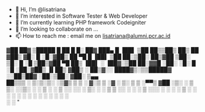- 👋 Hi, I’m @lisatriana
- 👀 I’m interested in Software Tester & Web Developer
- 🌱 I’m currently learning PHP framework Codeigniter
- 💞️ I’m looking to collaborate on ...
- 📫 How to reach me : email me on lisatriana@alumni.pcr.ac.id

▓██   ██▓ ▒█████   █    ██     █     █░ ██▓ ███▄    █  ▐██▌ 
 ▒██  ██▒▒██▒  ██▒ ██  ▓██▒   ▓█░ █ ░█░▓██▒ ██ ▀█   █  ▐██▌ 
  ▒██ ██░▒██░  ██▒▓██  ▒██░   ▒█░ █ ░█ ▒██▒▓██  ▀█ ██▒ ▐██▌ 
  ░ ▐██▓░▒██   ██░▓▓█  ░██░   ░█░ █ ░█ ░██░▓██▒  ▐▌██▒ ▓██▒ 
  ░ ██▒▓░░ ████▓▒░▒▒█████▓    ░░██▒██▓ ░██░▒██░   ▓██░ ▒▄▄  
   ██▒▒▒ ░ ▒░▒░▒░ ░▒▓▒ ▒ ▒    ░ ▓░▒ ▒  ░▓  ░ ▒░   ▒ ▒  ░▀▀▒ 
 ▓██ ░▒░   ░ ▒ ▒░ ░░▒░ ░ ░      ▒ ░ ░   ▒ ░░ ░░   ░ ▒░ ░  ░ 
 ▒ ▒ ░░  ░ ░ ░ ▒   ░░░ ░ ░      ░   ░   ▒ ░   ░   ░ ░     ░ 
 ░ ░         ░ ░     ░            ░     ░           ░  ░    
 ░ ░                                                       "

<!---
lisatriana/lisatriana is a ✨ special ✨ repository because its `README.md` (this file) appears on your GitHub profile.
You can click the Preview link to take a look at your changes.
--->
